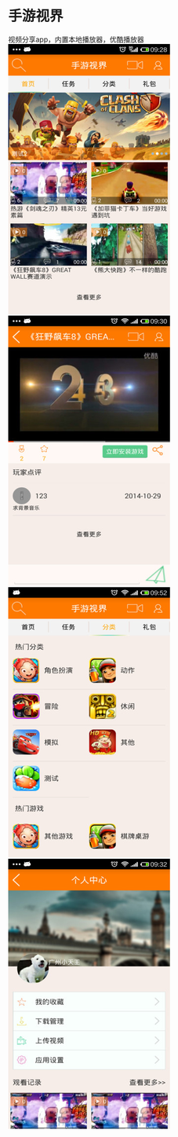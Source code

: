 # 手游视界

视频分享app，内置本地播放器，优酷播放器
![](https://github.com/782271752/VideoApplication/blob/master/screenshot/one.jpg)
![](https://github.com/782271752/VideoApplication/blob/master/screenshot/two.jpg)
![](https://github.com/782271752/VideoApplication/blob/master/screenshot/three.jpg)
![](https://github.com/782271752/VideoApplication/blob/master/screenshot/four.jpg)
